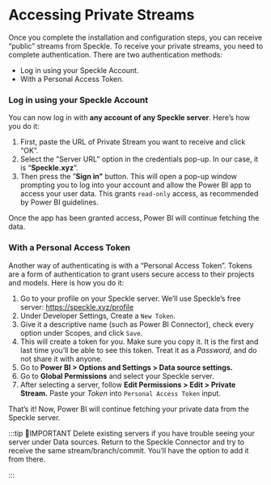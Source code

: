 # Accessing Private Streams

Once you complete the installation and configuration steps, you can receive “public” streams from Speckle. To receive your private streams, you need to complete authentication. There are two authentication methods:

- Log in using your Speckle Account.
- With a Personal Access Token.

### **Log in using your Speckle Account**

You can now log in with **any account of any Speckle server**. Here’s how you do it:

<!-- <video autoplay muted loop>
  <source src="./img-powerbi/3-login.mp4" type="video/mp4">
  Your browser does not support the video tag.
</video> -->

1. First, paste the URL of Private Stream you want to receive and click “OK”.
2. Select the ”Server URL” option in the credentials pop-up. In our case, it is “**Speckle.xyz**”.
3. Then press the ”**Sign in”** button. This will open a pop-up window prompting you to log into your account and allow the Power BI app to access your user data. This grants `read-only` access, as recommended by Power BI guidelines.

Once the app has been granted access, Power BI will continue fetching the data.

### With a Personal Access Token

Another way of authenticating is with a “Personal Access Token”. Tokens are a form of authentication to grant users secure access to their projects and models. Here is how you do it:

<!-- <video autoplay muted loop>
  <source src="./img-powerbi/16-token-access.mp4" type="video/mp4">
  Your browser does not support the video tag.
</video> -->

1. Go to your profile on your Speckle server. We’ll use Speckle’s free server: https://speckle.xyz/profile
2. Under Developer Settings, Create a `New Token`.
3. Give it a descriptive name (such as Power BI Connector), check every option under Scopes, and click `Save`.
4. This will create a token for you. Make sure you copy it. It is the first and last time you’ll be able to see this token. Treat it as a _Password,_ and do not share it with anyone.
5. Go to **Power BI > Options and Settings > Data source settings.**
6. Go to **Global Permissions** and select your Speckle server.
7. After selecting a server, follow **Edit Permissions > Edit > Private Stream.** Paste your *Token* into `Personal Access Token` input.

That’s it! Now, Power BI will continue fetching your private data from the Speckle server.

:::tip 📌IMPORTANT
Delete existing servers if you have trouble seeing your server under Data sources. Return to the Speckle Connector and try to receive the same stream/branch/commit. You’ll have the option to add it from there.

:::
